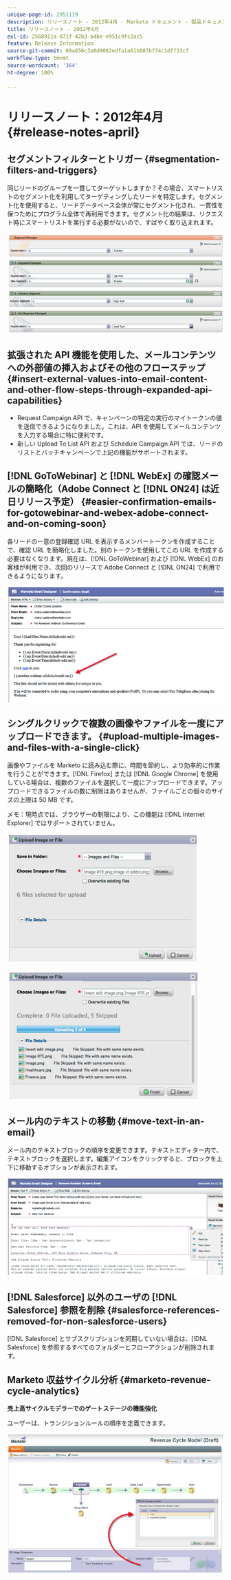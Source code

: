 ```yaml
---
unique-page-id: 2951119
description: リリースノート - 2012年4月 - Marketo ドキュメント - 製品ドキュメント
title: リリースノート - 2012年4月
exl-id: 2568911a-071f-42b3-a4be-e951c9fc2ac5
feature: Release Information
source-git-commit: 09a656c3a0d0002edfa1a61b987bff4c1dff33cf
workflow-type: tm+mt
source-wordcount: '364'
ht-degree: 100%

---
```


# リリースノート：2012年4月 {#release-notes-april}

## セグメントフィルターとトリガー {#segmentation-filters-and-triggers}

同じリードのグループを一貫してターゲットしますか？その場合、スマートリストのセグメント化を利用してターゲティングしたリードを特定します。セグメント化を使用すると、リードデータベース全体が常にセグメント化され、一貫性を保つためにプログラム全体で再利用できます。セグメント化の結果は、リクエスト時にスマートリストを実行する必要がないので、すばやく取り込まれます。

![](assets/image2014-9-23-10-3a3-3a57.png)

## 拡張された API 機能を使用した、メールコンテンツへの外部値の挿入およびその他のフローステップ {#insert-external-values-into-email-content-and-other-flow-steps-through-expanded-api-capabilities}

* Request Campaign API で、キャンペーンの特定の実行のマイトークンの値を送信できるようになりました。これは、API を使用してメールコンテンツを入力する場合に特に便利です。
* 新しい Upload To List API および Schedule Campaign API では、リードのリストとバッチキャンペーンで上記の機能がサポートされます。

## [!DNL GoToWebinar] と [!DNL WebEx] の確認メールの簡略化（Adobe Connect と [!DNL ON24] は近日リリース予定） {#easier-confirmation-emails-for-gotowebinar-and-webex-adobe-connect-and-on-coming-soon}

各リードの一意の登録確認 URL を表示するメンバートークンを作成することで、確認 URL を簡略化しました。別のトークンを使用してこの URL を作成する必要はなくなります。現在は、[!DNL GoToWebinar] および [!DNL WebEx] のお客様が利用でき、次回のリリースで Adobe Connect と [!DNL ON24] で利用できるようになります。

![](assets/image2014-9-23-10-3a4-3a18.png)

## シングルクリックで複数の画像やファイルを一度にアップロードできます。 {#upload-multiple-images-and-files-with-a-single-click}

画像やファイルを Marketo に読み込む際に、時間を節約し、より効率的に作業を行うことができます。[!DNL Firefox] または [!DNL Google Chrome] を使用している場合は、複数のファイルを選択して一度にアップロードできます。アップロードできるファイルの数に制限はありませんが、ファイルごとの個々のサイズの上限は 50 MB です。

メモ：現時点では、ブラウザーの制限により、この機能は [!DNL Internet Explorer] ではサポートされていません。

![](assets/image2014-9-23-10-3a4-3a32.png)

![](assets/image2014-9-23-10-3a4-3a46.png)

## メール内のテキストの移動 {#move-text-in-an-email}

メール内のテキストブロックの順序を変更できます。テキストエディター内で、テキストブロックを選択します。編集アイコンをクリックすると、ブロックを上下に移動するオプションが表示されます。

![](assets/image2014-9-23-10-3a5-3a1.png)

## [!DNL Salesforce] 以外のユーザの [!DNL Salesforce] 参照を削除 {#salesforce-references-removed-for-non-salesforce-users}

[!DNL Salesforce] とサブスクリプションを同期していない場合は、[!DNL Salesforce] を参照するすべてのフォルダーとフローアクションが削除されます。

## Marketo 収益サイクル分析 {#marketo-revenue-cycle-analytics}

**売上高サイクルモデラーでのゲートステージの機能強化**

ユーザーは、トランジションルールの順序を定義できます。

![](assets/image2014-9-23-10-3a5-3a17.png)
